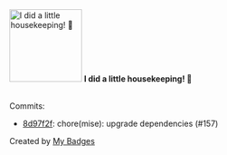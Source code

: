 <img src="https://my-badges.github.io/my-badges/chore-commit.png" alt="I did a little housekeeping! 🧹" title="I did a little housekeeping! 🧹" width="128">
<strong>I did a little housekeeping! 🧹</strong>
<br><br>

Commits:

- <a href="https://github.com/j0sh3rs/home-ops/commit/8d97f2feb39ce3b9a58e6131bfeb6933c6500971">8d97f2f</a>: chore(mise): upgrade dependencies (#157)


Created by <a href="https://github.com/my-badges/my-badges">My Badges</a>